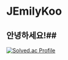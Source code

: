 # JEmilyKoo

## 안녕하세요!##
[![Solved.ac Profile](http://mazassumnida.wtf/api/v2/generate_badge?boj=jemilykoo)](https://solved.ac/jemilykoo/)

